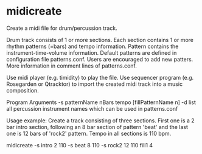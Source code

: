 # midicreate
Create a midi file for drum/percussion track.

Drum track consists of 1 or more sections.
Each section contains 1 or more rhythm patterns (=bars) and tempo information.
Pattern contains the instrument-time-volume information. Default patterns are defined in configuration file patterns.conf. Users are encouraged to add new patters. More information in comment lines of patterns.conf.

Use midi player (e.g. timidity) to play the file.
Use sequencer program (e.g. Rosegarden or Qtracktor) to import the created midi track into a music composition.

Program Arguments
-s patternName nBars tempo [fillPatternName n]
-d list all percussion instrument names which can be used in patterns.conf

Usage example: Create a track consisting of three sections. First one is
a 2 bar intro section, following an 8 bar section of pattern 'beat' and the last
one is 12 bars of 'rock2' pattern. Tempo in all sections is 110 bpm.

midicreate -s intro 2 110 -s beat 8 110 -s rock2 12 110 fill1 4

